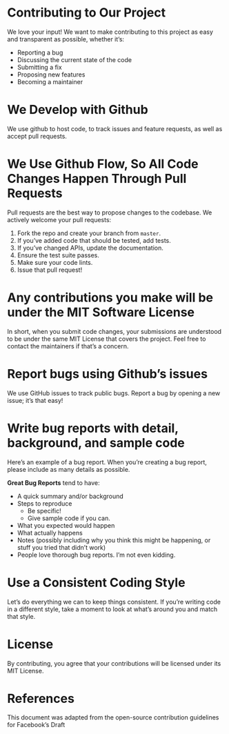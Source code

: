# Contributing to Our Project
We love your input! We want to make contributing to this project as easy and transparent as possible, whether it’s:

* Reporting a bug
* Discussing the current state of the code
* Submitting a fix
* Proposing new features
* Becoming a maintainer
# We Develop with Github
We use github to host code, to track issues and feature requests, as well as accept pull requests.

# We Use Github Flow, So All Code Changes Happen Through Pull Requests
Pull requests are the best way to propose changes to the codebase. We actively welcome your pull requests:

1. Fork the repo and create your branch from `master`.
2. If you’ve added code that should be tested, add tests.
3. If you’ve changed APIs, update the documentation.
4. Ensure the test suite passes.
5. Make sure your code lints.
6. Issue that pull request!
# Any contributions you make will be under the MIT Software License
In short, when you submit code changes, your submissions are understood to be under the same MIT License that covers the project. Feel free to contact the maintainers if that’s a concern.

# Report bugs using Github’s issues
We use GitHub issues to track public bugs. Report a bug by opening a new issue; it’s that easy!

# Write bug reports with detail, background, and sample code
Here’s an example of a bug report. When you’re creating a bug report, please include as many details as possible.

**Great Bug Reports** tend to have:

* A quick summary and/or background
* Steps to reproduce
    * Be specific!
    * Give sample code if you can.
* What you expected would happen
* What actually happens
* Notes (possibly including why you think this might be happening, or stuff you tried that didn’t work)
* People love thorough bug reports. I’m not even kidding.

# Use a Consistent Coding Style
Let’s do everything we can to keep things consistent. If you’re writing code in a different style, take a moment to look at what’s around you and match that style.

# License
By contributing, you agree that your contributions will be licensed under its MIT License.

# References
This document was adapted from the open-source contribution guidelines for Facebook’s Draft